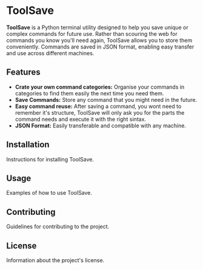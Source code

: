 # ToolSave

**ToolSave** is a Python terminal utility designed to help you save unique or complex commands for future use. Rather than scouring the web for commands you know you'll need again, ToolSave allows you to store them conveniently. Commands are saved in JSON format, enabling easy transfer and use across different machines.

## Features

- **Crate your own command categories:** Organise your commands in categories to find them easily the next time you need them.
- **Save Commands:** Store any command that you might need in the future.
- **Easy command reuse:** After saving a command, you wont need to remember it's structure, ToolSave will only ask you for the parts the command needs and execute it with the right sintax.
- **JSON Format:** Easily transferable and compatible with any machine.


## Installation

Instructions for installing ToolSave.

## Usage

Examples of how to use ToolSave.

## Contributing

Guidelines for contributing to the project.

## License

Information about the project's license.
